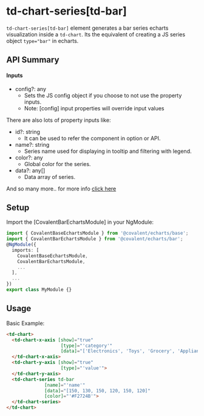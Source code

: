 # td-chart-series[td-bar]

`td-chart-series[td-bar]` element generates a bar series echarts visualization inside a `td-chart`. Its the equivalent of creating a JS series object `type="bar"` in echarts.

## API Summary

#### Inputs

+ config?: any
  + Sets the JS config object if you choose to not use the property inputs.
  + Note: [config] input properties will override input values

There are also lots of property inputs like:

+ id?: string
  + It can be used to refer the component in option or API.
+ name?: string
  + Series name used for displaying in tooltip and filtering with legend.
+ color?: any
  + Global color for the series.
+ data?: any[]
  + Data array of series.

And so many more.. for more info [click here](https://ecomfe.github.io/echarts-doc/public/en/option.html#series-bar)

## Setup

Import the [CovalentBarEchartsModule] in your NgModule:

```typescript
import { CovalentBaseEchartsModule } from '@covalent/echarts/base';
import { CovalentBarEchartsModule } from '@covalent/echarts/bar';
@NgModule({
  imports: [
    CovalentBaseEchartsModule,
    CovalentBarEchartsModule,
    ...
  ],
  ...
})
export class MyModule {}
```

## Usage

Basic Example:

```html
<td-chart>
  <td-chart-x-axis [show]="true"
                    [type]="'category'"
                    [data]="['Electronics', 'Toys', 'Grocery', 'Appliances', 'Automotive', 'Sports']">
  </td-chart-x-axis>
  <td-chart-y-axis [show]="true"
                    [type]="'value'">
  </td-chart-y-axis>
  <td-chart-series td-bar
              [name]="'name'"
              [data]="[150, 130, 150, 120, 150, 120]"
              [color]="'#F2724B'">
  </td-chart-series>
</td-chart>
```
